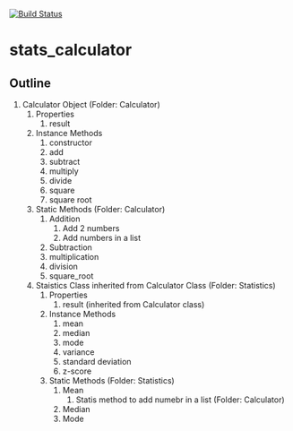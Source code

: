 [![Build Status](https://travis-ci.org/jerilj/stats_calculator.svg?branch=main)](https://travis-ci.org/jerilj/stats_calculator)

# stats_calculator

## Outline
1. Calculator Object (Folder: Calculator)
    1. Properties
        1. result
    2. Instance Methods
        1. constructor 
        2. add
        3. subtract
        4. multiply
        5. divide
        6. square
        6. square root
    3. Static Methods (Folder: Calculator)
        1. Addition
            1. Add 2 numbers
            2. Add numbers in a list
        2. Subtraction
        3. multiplication
        4. division
        5. square_root
    2. Staistics Class inherited from Calculator Class (Folder: Statistics)
        1. Properties
            1. result (inherited from Calculator class)
        2. Instance Methods
            1. mean
            2. median
            3. mode
            4. variance 
            5. standard deviation
            6. z-score
        3. Static Methods (Folder: Statistics)
            1. Mean
                1. Statis method to add numebr in a list (Folder: Calculator)
            2. Median
            3. Mode

